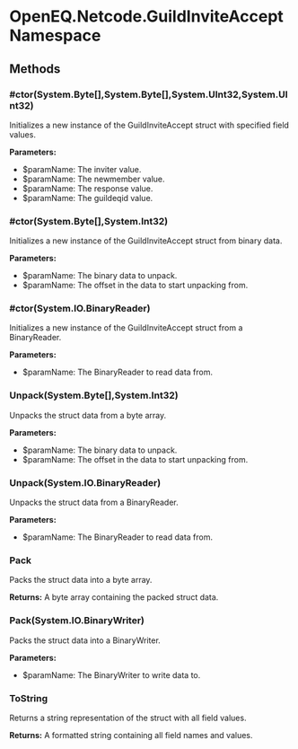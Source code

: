 ﻿# OpenEQ.Netcode.GuildInviteAccept Namespace

## Methods

### #ctor(System.Byte[],System.Byte[],System.UInt32,System.UInt32)

Initializes a new instance of the GuildInviteAccept struct with specified field values.

**Parameters:**

- $paramName: The inviter value.
- $paramName: The newmember value.
- $paramName: The response value.
- $paramName: The guildeqid value.

### #ctor(System.Byte[],System.Int32)

Initializes a new instance of the GuildInviteAccept struct from binary data.

**Parameters:**

- $paramName: The binary data to unpack.
- $paramName: The offset in the data to start unpacking from.

### #ctor(System.IO.BinaryReader)

Initializes a new instance of the GuildInviteAccept struct from a BinaryReader.

**Parameters:**

- $paramName: The BinaryReader to read data from.

### Unpack(System.Byte[],System.Int32)

Unpacks the struct data from a byte array.

**Parameters:**

- $paramName: The binary data to unpack.
- $paramName: The offset in the data to start unpacking from.

### Unpack(System.IO.BinaryReader)

Unpacks the struct data from a BinaryReader.

**Parameters:**

- $paramName: The BinaryReader to read data from.

### Pack

Packs the struct data into a byte array.

**Returns:** A byte array containing the packed struct data.

### Pack(System.IO.BinaryWriter)

Packs the struct data into a BinaryWriter.

**Parameters:**

- $paramName: The BinaryWriter to write data to.

### ToString

Returns a string representation of the struct with all field values.

**Returns:** A formatted string containing all field names and values.


